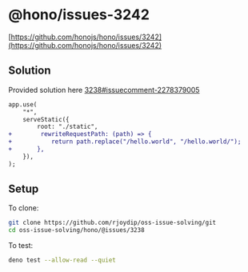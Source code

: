 # @hono/issues-3242

[https://github.com/honojs/hono/issues/3242](https://github.com/honojs/hono/issues/3242)

## Solution

Provided solution here [3238#issuecomment-2278379005](https://github.com/honojs/hono/issues/3238#issuecomment-2278379005)

```diff
app.use(
    "*",
    serveStatic({
        root: "./static",
+        rewriteRequestPath: (path) => {
+           return path.replace("/hello.world", "/hello.world/");
+       },
    }),
);
```

## Setup

To clone:

```sh
git clone https://github.com/rjoydip/oss-issue-solving/git
cd oss-issue-solving/hono/@issues/3238
```

To test:

```sh
deno test --allow-read --quiet
```
